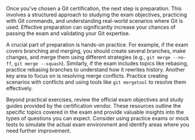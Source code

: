 Once you've chosen a Git certification, the next step is preparation. This involves a structured approach to studying the exam objectives, practicing with Git commands, and understanding real-world scenarios where Git is used. Effective preparation can significantly increase your chances of passing the exam and validating your Git expertise.

A crucial part of preparation is hands-on practice. For example, if the exam covers branching and merging, you should create several branches, make changes, and merge them using different strategies (e.g., `git merge --no-ff`, `git merge --squash`). Similarly, if the exam includes topics like rebasing, practice rebasing branches to understand how it rewrites history. Another key area to focus on is resolving merge conflicts. Practice creating scenarios with conflicts and using tools like `git mergetool` to resolve them effectively.

Beyond practical exercises, review the official exam objectives and study guides provided by the certification vendor. These resources outline the specific topics covered in the exam and provide valuable insights into the types of questions you can expect. Consider using practice exams or mock tests to simulate the actual exam environment and identify areas where you need further improvement.